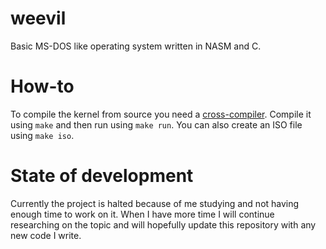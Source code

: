 # weevil
Basic MS-DOS like operating system written in NASM and C.

# How-to
To compile the kernel from source you need a [cross-compiler](http://wiki.osdev.org/GCC_Cross-Compiler). Compile it using `make` and then run using `make run`. You can also create an ISO file using `make iso`.

# State of development
Currently the project is halted because of me studying and not having enough time to work on it. When I have more time I will continue researching on the topic and will hopefully update this repository with any new code I write.
